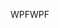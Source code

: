 <span data-ttu-id="04a65-101">WPF</span><span class="sxs-lookup"><span data-stu-id="04a65-101">WPF</span></span>
